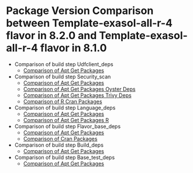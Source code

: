 # Package Version Comparison between Template-exasol-all-r-4 flavor in 8.2.0 and Template-exasol-all-r-4 flavor in 8.1.0

- Comparison of build step Udfclient_deps
  - [Comparison of Apt Get Packages](udfclient_deps/apt_get_packages_diff.md)
- Comparison of build step Security_scan
  - [Comparison of Apt Get Packages](security_scan/apt_get_packages_diff.md)
  - [Comparison of Apt Get Packages Oyster Deps](security_scan/apt_get_packages_oyster_deps_diff.md)
  - [Comparison of Apt Get Packages Trivy Deps](security_scan/apt_get_packages_trivy_deps_diff.md)
  - [Comparison of R Cran Packages](security_scan/r_cran_packages_diff.md)
- Comparison of build step Language_deps
  - [Comparison of Apt Get Packages](language_deps/apt_get_packages_diff.md)
  - [Comparison of Apt Get Packages R](language_deps/apt_get_packages_r_diff.md)
- Comparison of build step Flavor_base_deps
  - [Comparison of Apt Get Packages](flavor_base_deps/apt_get_packages_diff.md)
  - [Comparison of Cran Packages](flavor_base_deps/cran_packages_diff.md)
- Comparison of build step Build_deps
  - [Comparison of Apt Get Packages](build_deps/apt_get_packages_diff.md)
- Comparison of build step Base_test_deps
  - [Comparison of Apt Get Packages](base_test_deps/apt_get_packages_diff.md)
